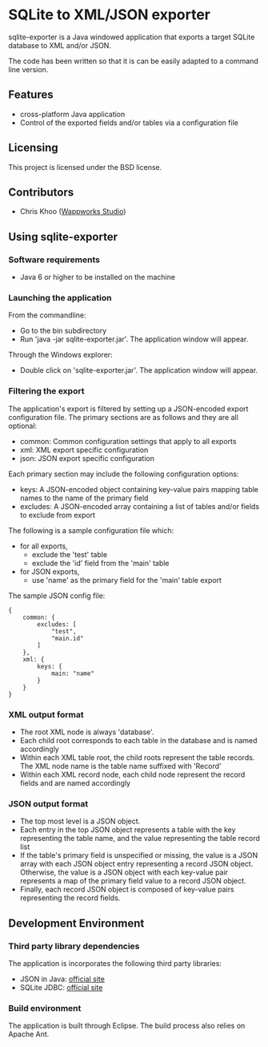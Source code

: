 # SQLite to XML/JSON exporter

sqlite-exporter is a Java windowed application that exports a target SQLite database to XML and/or JSON.

The code has been written so that it is can be easily adapted to a command line version.

## Features
- cross-platform Java application
- Control of the exported fields and/or tables via a configuration file


## Licensing
This project is licensed under the BSD license.



## Contributors
- Chris Khoo ([Wappworks Studio](http://www.wappworks.com))



## Using sqlite-exporter

### Software requirements
- Java 6 or higher to be installed on the machine

### Launching the application
From the commandline:

- Go to the bin subdirectory
- Run 'java -jar sqlite-exporter.jar'. The application window will appear.

Through the Windows explorer:

- Double click on 'sqlite-exporter.jar'. The application window will appear.

### Filtering the export
The application's export is filtered by setting up a JSON-encoded export configuration file. The primary sections are as follows and they are all optional:

- common: Common configuration settings that apply to all exports
- xml: XML export specific configuration
- json: JSON export specific configuration

Each primary section may include the following configuration options:

- keys: A JSON-encoded object containing key-value pairs mapping table names to the name of the primary field
- excludes: A JSON-encoded array containing a list of tables and/or fields to exclude from export

The following is a sample configuration file which:

- for all exports,
  - exclude the 'test' table
  - exclude the 'id' field from the 'main' table
- for JSON exports,
  - use 'name' as the primary field for the 'main' table export

The sample JSON config file:

    {
        common: {
            excludes: [
                "test",
                "main.id"
            ]
        },
        xml: {
            keys: {
                main: "name"
            }
        }
    }

### XML output format
- The root XML node is always 'database'.
- Each child root corresponds to each table in the database and is named accordingly
- Within each XML table root, the child roots represent the table records. The XML node name is the table name suffixed with 'Record'
- Within each XML record node, each child node represent the record fields and are named accordingly  

### JSON output format
- The top most level is a JSON object.
- Each entry in the top JSON object represents a table with the key representing the table name, and the value representing the table record list  
- If the table's primary field is unspecified or missing, the value is a JSON array with each JSON object entry representing a record JSON object. Otherwise, the value is a JSON object with each key-value pair represents a map of the primary field value to a record JSON object.
- Finally, each record JSON object is composed of key-value pairs representing the record fields.


 
## Development Environment

### Third party library dependencies
The application is incorporates the following third party libraries:

- JSON in Java: [official site](http://json.org/java/)
- SQLite JDBC: [official site](http://www.zentus.com/sqlitejdbc/)


### Build environment
The application is built through Eclipse. The build process also relies on Apache Ant.